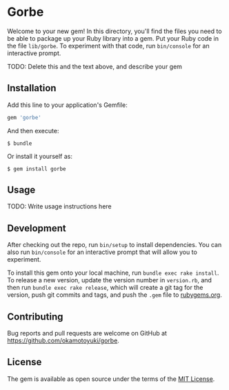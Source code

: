 # Gorbe

Welcome to your new gem! In this directory, you'll find the files you need to be able to package up your Ruby library into a gem. Put your Ruby code in the file `lib/gorbe`. To experiment with that code, run `bin/console` for an interactive prompt.

TODO: Delete this and the text above, and describe your gem

## Installation

Add this line to your application's Gemfile:

```ruby
gem 'gorbe'
```

And then execute:

    $ bundle

Or install it yourself as:

    $ gem install gorbe

## Usage

TODO: Write usage instructions here

## Development

After checking out the repo, run `bin/setup` to install dependencies. You can also run `bin/console` for an interactive prompt that will allow you to experiment.

To install this gem onto your local machine, run `bundle exec rake install`. To release a new version, update the version number in `version.rb`, and then run `bundle exec rake release`, which will create a git tag for the version, push git commits and tags, and push the `.gem` file to [rubygems.org](https://rubygems.org).

## Contributing

Bug reports and pull requests are welcome on GitHub at https://github.com/okamotoyuki/gorbe.

## License

The gem is available as open source under the terms of the [MIT License](https://opensource.org/licenses/MIT).
